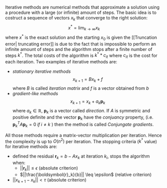 Iterative methods are numerical methods that approximate a solution using a procedure with a large (or infinite) amount of steps.
The basic idea is to costruct a sequence of vectors $x_k$ that converge to the right solution:
$$
x^* = \lim_{k \to \infty }x_k 
$$
where $x^*$ is the exact solution and the starting $x_0$ is given
the [[Truncation error| truncating error]] is due to the fact that is impossible to perform an infinite amount of steps and the algorithm stops after a finite number of steps $k^*$. The total costs of the algorithm is $k^* * c_{it}$ where $c_{it}$ is the cost for each iteration.
Two examples of iterative methods are:
- *stationary iterative methods* 
     $$
   x_{k+1} = Bx_k + f
   $$
    where $B$ is called *iteration matrix* and $f$ is a vector obtained from $b$
- *gradient-like methods* 
    $$
    x_{k+1} = x_k + a_k\boldsymbol{p}_k
  $$
    where $a_k \in \mathbb{R}$, $\boldsymbol{p}_k$ is a vector called *direction*.
    If $A$ is symmetric and positive definite and the vector $\boldsymbol{p}_k$ have the *conjuancy* property, (i.e. $\boldsymbol{p}_k^T A\boldsymbol{p}_k = 0 \; if \; i \neq k$ ) then the method is called *Conjungate gradients*.

All those methods require a matrix-vector multiplication per iteration. Hence the complexity is up to $O(n^2)$ per iteration.
The stopping criteria ($k^*$ value) for iterative methods are:
- defined the residual $\boldsymbol{r}_k = b -Ax_k$ at iteration $k_i$, stops the algorithm when:
    - $||\boldsymbol{r}_k|| \leq \epsilon$  (absolute criterion)
    - $||\frac{\boldsymbol{r}_k}{b}|| \leq \epsilon$ (relative criterion)
- $||x_{k+1} - x_k|| < \tau$ (absolute criterion)

